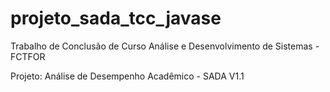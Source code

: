 projeto_sada_tcc_javase
=======================
Trabalho de Conclusão de Curso
Análise e Desenvolvimento de Sistemas - FCTFOR

Projeto:
Análise de Desempenho Acadêmico - SADA V1.1
